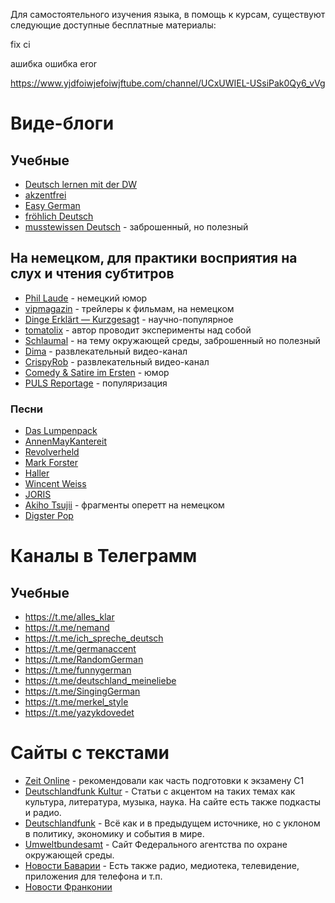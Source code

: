 Для самостоятельного изучения языка, в помощь к курсам, существуют следующие доступные бесплатные материалы:

fix ci

ашибка
ошибка
eror

https://www.yjdfoiwjefoiwjftube.com/channel/UCxUWIEL-USsiPak0Qy6_vVg

# Виде-блоги
## Учебные
* [Deutsch lernen mit der DW](https://www.youtube.com/channel/UCxUWIEL-USsiPak0Qy6_vVg)
* [akzentfrei](https://www.youtube.com/channel/UCULt74BL5BEakAftLMbPGvQ)
* [Easy German](https://www.youtube.com/channel/UCbxb2fqe9oNgglAoYqsYOtQ)
* [fröhlich Deutsch](https://www.youtube.com/channel/UCQNR5ZJ8fzyWPvsZGyAVORA)
* [musstewissen Deutsch](https://www.youtube.com/channel/UCzOHLoNwbebvEkn7y6x-EWA) - заброшенный, но полезный
## На немецком, для практики восприятия на слух и чтения субтитров
* [Phil Laude](https://www.youtube.com/channel/UCwCpW0IbR0Z2WJryfENq7jw) - немецкий юмор
* [vipmagazin](https://www.youtube.com/user/vipmagazin) - трейлеры к фильмам, на немецком
* [Dinge Erklärt — Kurzgesagt](https://www.youtube.com/channel/UCwRH985XgMYXQ6NxXDo8npw) - научно-популярное
* [tomatolix](https://www.youtube.com/channel/UCNCktfoFAXtXnMlhjyc9SPA) - автор проводит эксперименты над собой
* [Schlaumal](https://www.youtube.com/channel/UCUxtY_KdoogRKp9b4ULGsHQ) - на тему окружающей среды, заброшенный но полезный
* [Dima](https://www.youtube.com/channel/UCFMXOlnLLOKl99KV8YfHk-Q) - развлекательный видео-канал
* [CrispyRob](https://www.youtube.com/channel/UCvGh4HT9ySBoURt0zSpC0Nw) - развлекательный видео-канал
* [Comedy & Satire im Ersten](https://www.youtube.com/channel/UCbaK85JuGlk6LXXEUM_QfiQ) - юмор
* [PULS Reportage](https://www.youtube.com/channel/UCBzai1GXVKDdVCrwlKZg_6Q) - популяризация
### Песни
* [Das Lumpenpack](https://www.youtube.com/channel/UCmpdi9l37fIJry3D3Z3qtgg)
* [AnnenMayKantereit](https://www.youtube.com/channel/UCheky_SBEExtbK_T0onuDwg)
* [Revolverheld](https://www.youtube.com/channel/UCDYeYQJ8EePArcKGne4ZGrA)
* [Mark Forster](https://www.youtube.com/user/markforstertv)
* [Haller](https://www.youtube.com/channel/UC_I72FLnB2ubZamEqkQE56A)
* [Wincent Weiss](https://www.youtube.com/user/WincentWeissMusic)
* [JORIS](https://www.youtube.com/channel/UC8cbnIyANak8W53NR034Y-g)
* [Akiho Tsujii](https://www.youtube.com/channel/UC__a6ZD84CD1ojMuDZAKCIA) - фрагменты оперетт на немецком
* [Digster Pop](https://www.youtube.com/channel/UCorI9V6adKvuIYE7ey9HPQQ)

# Каналы в Телеграмм
## Учебные
* https://t.me/alles_klar
* https://t.me/nemand
* https://t.me/ich_spreche_deutsch
* https://t.me/germanaccent
* https://t.me/RandomGerman
* https://t.me/funnygerman
* https://t.me/deutschland_meineliebe
* https://t.me/SingingGerman
* https://t.me/merkel_style
* https://t.me/yazykdovedet

# Сайты с текстами
* [Zeit Online](https://www.zeit.de/index) - рекомендовали как часть подготовки к экзамену С1
* [Deutschlandfunk Kultur](https://www.deutschlandfunkkultur.de/) - Статьи с акцентом на таких темах как культура, литература, музыка, наука. На сайте есть также подкасты и радио. 
* [Deutschlandfunk](https://www.deutschlandfunk.de/) - Всё как и в предыдущем источнике, но с уклоном в политику, экономику и события в мире.
* [Umweltbundesamt](https://www.umweltbundesamt.de/) - Сайт Федерального агентства по охране окружающей среды.
* [Новости Баварии](https://www.br.de/index.html) - Есть также радио, медиотека, телевидение, приложения для телефона и т.п.
* [Новости Франконии](https://www.infranken.de/)
